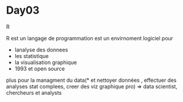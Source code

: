 # Day03
R

R est un langage de programmation est un envirnoment logiciel pour 
- lanalyse des donnees
- les statistique
- la visualisation graphique
- 1993 et open source

plus pour la managment du data(* et nettoyer données , effectuer des analyses stat complees, creer des viz graphique pro) => data scientist, chercheurs et analysts

